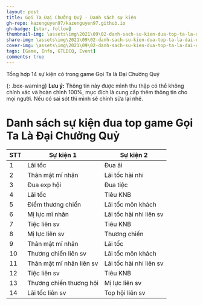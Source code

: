 ```yaml
---
layout: post
title: Gọi Ta Đại Chưởng Quỹ - Danh sách sự kiện 
gh-repo: kazenguyen97/kazenguyen97.github.io
gh-badge: [star, follow]
thumbnail-img: \assets\img\2021\09\02-danh-sach-su-kien-dua-top-ta-la-dai-chuong-quy\thumbnail.jpg
share-img: \assets\img\2021\09\02-danh-sach-su-kien-dua-top-ta-la-dai-chuong-quy\share-img.jpg
cover-img: \assets\img\2021\09\02-danh-sach-su-kien-dua-top-ta-la-dai-chuong-quy\share-img.jpg
tags: [Game, Info, GTLDCQ, Event]
comments: true
---
```


Tổng hợp 14 sự kiện có trong game Gọi Ta là Đại Chưởng Quỷ

{: .box-warning}
**Lưu ý:** Thông tin này được mình thu thập có thể không chính xác và hoàn chỉnh 100%, mục đích là cung cấp thêm thông tin cho mọi người. Nếu có sai sót thì mình sẽ chỉnh sửa lại nhé.

# Danh sách sự kiện đua top game **Gọi Ta Là Đại Chưởng Quỷ**

| STT | Sự kiện 1                | Sự kiện 2               |
|-----|--------------------------|-------------------------|
| 1   | Lãi tốc                  | Đua ải                  |
| 2   | Thân mật mĩ nhân         | Lãi tốc hài nhi         |
| 3   | Đua exp hội              | Đua tiệc                |
| 4   | Lãi tốc                  | Tiêu KNB                |
| 5   | Điểm thương chiến        | Lãi tốc môn khách       |
| 6   | Mị lực mĩ nhân           | Lãi tốc hài nhi liên sv |
| 7   | Tiệc liên sv             | Tiêu KNB                |
| 8   | Mị lực liên sv           | Thương chiến            |
| 9   | Thân mật mĩ nhân         | Lãi tốc                 |
| 10  | Thương chiến liên sv     | Lãi tốc môn khách       |
| 11  | Thân mật mĩ nhân liên sv | Lãi tốc hài nhi liên sv |
| 12  | Tiệc liên sv             | Tiêu KNB                |
| 13  | Thương chiến thương hội  | Mị lực liên sv          |
| 14  | Lãi tốc liên sv          | Top hội liên sv         |